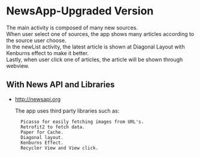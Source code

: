 # NewsApp-Upgraded Version

The main activity is composed of many new sources.<br>
When user select one of sources, the app shows many articles according to the source user choose.<br>
In the newList activity, the latest article is shown at Diagonal Layout with Kenburns effect to make it better.<br>
Lastly, when user click one of articles, the article will be shown through webview.


## With News API and Libraries
  - http://newsapi.org
  
  <ul>The app uses third party libraries such as:
  
      Picasso for easily fetching images from URL's.
      Retrofit2 to fetch data. 
      Paper for Cache. 
      Diagonal layout. 
      Kenburns Effect. 
      Recycler View and View click.
  </ul>

